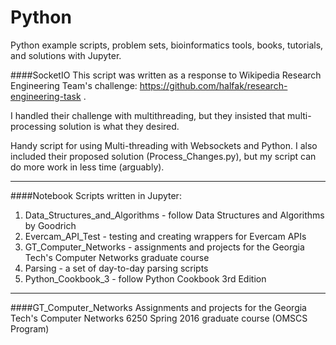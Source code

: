 # Python
Python example scripts, problem sets, bioinformatics tools, books, tutorials, and solutions with Jupyter.

####SocketIO
This script was written as a response to Wikipedia Research Engineering Team's challenge: https://github.com/halfak/research-engineering-task .

I handled their challenge with multithreading, but they insisted that multi-processing solution is what they desired. 

Handy script for using Multi-threading with Websockets and Python. I also included their proposed solution (Process_Changes.py), but my script can do more work in less time (arguably). 
***

####Notebook
Scripts written in Jupyter: 
  1. Data_Structures_and_Algorithms - follow Data Structures and Algorithms by Goodrich 
  2. Evercam_API_Test - testing and creating wrappers for Evercam APIs
  3. GT_Computer_Networks - assignments and projects for the Georgia Tech's Computer Networks graduate course
  4. Parsing - a set of day-to-day parsing scripts
  5. Python_Cookbook_3 - follow Python Cookbook 3rd Edition 

***

####GT_Computer_Networks
Assignments and projects for the Georgia Tech's Computer Networks 6250 Spring 2016 graduate course (OMSCS Program) 
